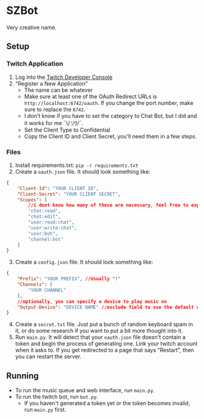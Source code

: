 # SZBot

Very creative name.

## Setup

### Twitch Application

1. Log into the [Twitch Developer Console](https://dev.twitch.tv/console)
2. "Register a New Application"
   - The name can be whatever
   - Make sure at least one of the OAuth Redirect URLs is `http://localhost:6742/oauth`. If you change the port number, make sure to replace the `6742`.
   - I don't know if you have to set the category to Chat Bot, but I did and it works for me ¯\\_(ツ)_/¯.
   - Set the Client Type to Confidential
   - Copy the Client ID and Client Secret, you'll need them in a few steps.

### Files

1. Install requirements.txt: `pip -r requirements.txt`
2. Create a `oauth.json` file. It should look something like:
```json
{
    "Client-Id": "YOUR CLIENT ID",
    "Client-Secret": "YOUR CLIENT SECRET",
    "Scopes": [
        //i dont know how many of these are necessary, feel free to experiment
        "chat:read",
        "chat:edit",
        "user:read:chat",
        "user:write:chat",
        "user:bot",
        "channel:bot"
    ]
}
```
3. Create a `config.json` file. It should look something like:
```json
{
    "Prefix": "YOUR PREFIX", //Usually "!"
    "Channels": [
        "YOUR CHANNEL"
    ],
    //optionally, you can specify a device to play music on
    "Output-Device": "DEVICE NAME" //exclude field to use the default device
}
```
4. Create a `secret.txt` file. Just put a bunch of random keyboard spam in it, or do some research if you want to put a bit more thought into it.
5. Run `main.py`. It will detect that your `oauth.json` file doesn't contain a token and begin the process of generating one. Link your twitch account when it asks to. If you get redirected to a page that says "Restart", then you can restart the server.


## Running

- To run the music queue and web interface, run `main.py`.
- To run the twitch bot, run `bot.py`.
   - If you haven't generated a token yet or the token becomes invalid, run `main.py` first.